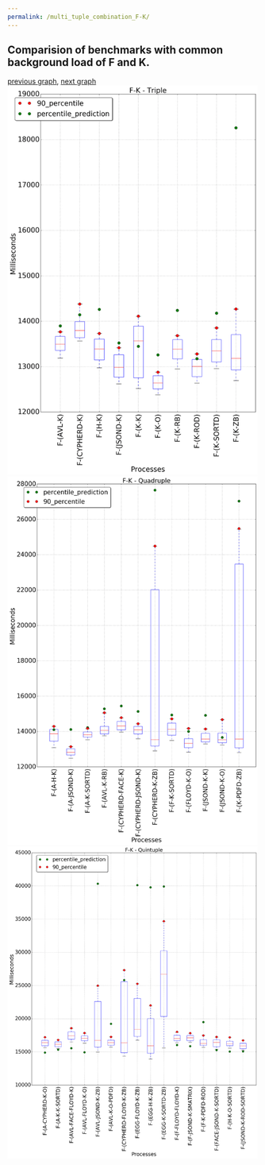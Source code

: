 ```yaml
---
permalink: /multi_tuple_combination_F-K/
---
```



## Comparision of benchmarks with common background load of F and K.

[previous graph](../multi_tuple_combination_F-JSOND/), [next graph](../multi_tuple_combination_F-O/)
![graph figure](./images/triple/F/F-K_box.png)![graph figure](./images/quadruple/F/F-K_box.png)![graph figure](./images/quintuple/F/F-K_box.png)